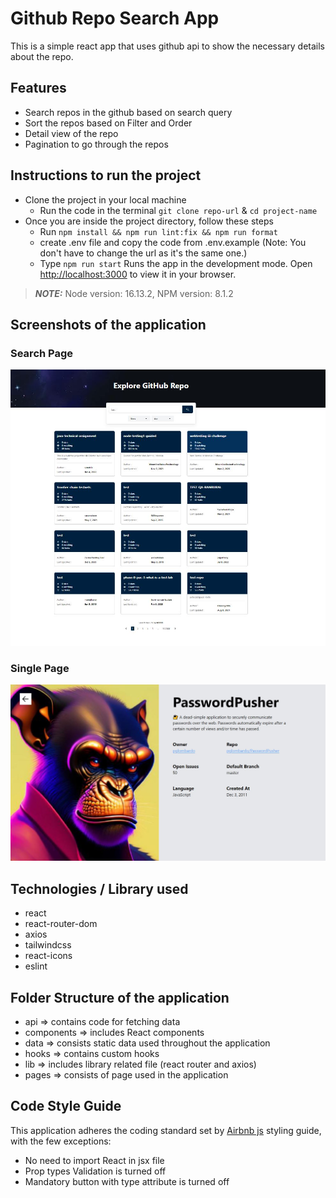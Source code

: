 # Github Repo Search App

This is a simple react app that uses github api to show the necessary details about the repo.

## Features

- Search repos in the github based on search query
- Sort the repos based on Filter and Order
- Detail view of the repo
- Pagination to go through the repos

## Instructions to run the project

- Clone the project in your local machine
  - Run the code in the terminal `git clone repo-url` & `cd project-name`
- Once you are inside the project directory, follow these steps
  - Run `npm install && npm run lint:fix && npm run format`
  - create .env file and copy the code from .env.example (Note: You don't have to change the url as it's the same one.)
  - Type `npm run start` Runs the app in the development mode. Open [http://localhost:3000](http://localhost:3000) to view it in your browser.

> **_NOTE:_** Node version: 16.13.2, NPM version: 8.1.2

## Screenshots of the application

### Search Page

![Alt text](/public/images/front-page-proshore.JPG?raw=true "Front page")

### Single Page

![Alt text](/public/images/single-page.JPG?raw=true "Single page")

## Technologies / Library used

- react
- react-router-dom
- axios
- tailwindcss
- react-icons
- eslint

## Folder Structure of the application

- api => contains code for fetching data
- components => includes React components
- data => consists static data used throughout the application
- hooks => contains custom hooks
- lib => includes library related file (react router and axios)
- pages => consists of page used in the application

## Code Style Guide

This application adheres the coding standard set by [Airbnb js](https://github.com/airbnb/javascript "airbnb js") styling guide, with the few exceptions:

- No need to import React in jsx file
- Prop types Validation is turned off
- Mandatory button with type attribute is turned off
